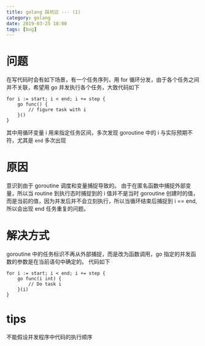```yaml
---
title: golang 踩坑记 --- (1)
category: golang
date: 2019-03-25 18:00
tags: [bug]
---
```


# 问题

在写代码时会有如下场景，有一个任务序列，用 for 循环分发，由于各个任务之间并不关联，希望用 go 并发执行各个任务，大致代码如下

```golang
for i := start; i < end; i += step {
    go func() {
        // figure task with i
    }()
}
```

其中用循环变量 i 用来指定任务区间，多次发现 goroutine 中的 i 与实际预期不符，尤其是 `end` 多次出现

# 原因

意识到由于 goroutine 调度和变量捕捉导致的。
由于在匿名函数中捕捉外部变量，所以当 routine 到执行态时捕捉到的 i 值并不是当时 goroutine 创建时的值，而是当前的值，因为并发后并不会立刻执行，所以当循环结束后捕捉到 i == end, 所以会出现 end 任务重复的问题。

# 解决方式

goroutine 中的任务标识不再从外部捕捉，而是改为函数调用，go 指定的并发函数的参数是在当前语句中确定的。
代码如下

```golang
for i := start; i < end; i += step {
    go func(i int) {
        // Do task i
    }(i)
}
```

# tips

不能假设并发程序中代码的执行顺序